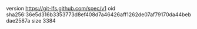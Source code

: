version https://git-lfs.github.com/spec/v1
oid sha256:36e5d316b3353773d8ef408d7a46426aff1262de07af79170da44bebdae2587a
size 3384
